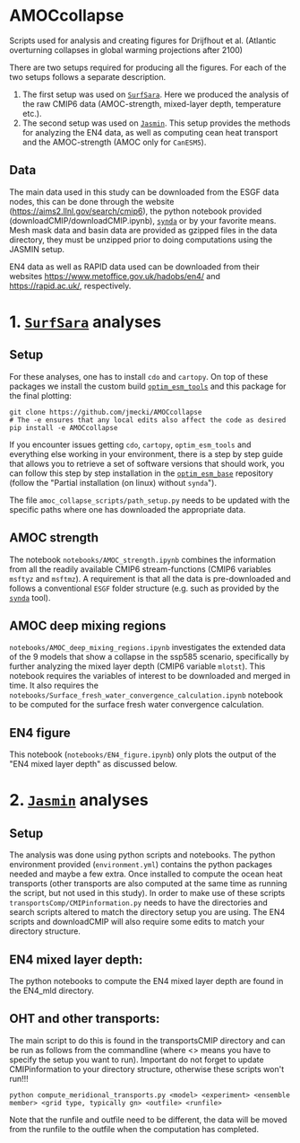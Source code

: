 # AMOCcollapse

Scripts used for analysis and creating figures for Drijfhout et al. (Atlantic overturning collapses in global warming projections after 2100)

There are two setups required for producing all the figures. For each of the two setups follows a separate description.

1.  The first setup was used on [`SurfSara`](https://www.surf.nl/en/services/surf-research-cloud). Here we produced the analysis of the raw CMIP6 data (AMOC-strength, mixed-layer depth, temperature etc.).
2.  The second setup was used on [`Jasmin`](https://jasmin.ac.uk/). This setup provides the methods for analyzing the EN4 data, as well as computing cean heat transport and the AMOC-strength (AMOC only for `CanESM5`).

## Data

The main data used in this study can be downloaded from the ESGF data nodes, this can be done through the website (https://aims2.llnl.gov/search/cmip6), the python notebook provided (downloadCMIP/downloadCMIP.ipynb), [`synda`](https://espri-mod.github.io/synda/index.html) or by your favorite means. Mesh mask data and basin data are provided as gzipped files in the data directory, they must be unzipped prior to doing computations using the JASMIN setup.

EN4 data as well as RAPID data used can be downloaded from their websites https://www.metoffice.gov.uk/hadobs/en4/ and https://rapid.ac.uk/, respectively.

# 1. [`SurfSara`](https://www.surf.nl/en/services/surf-research-cloud) analyses

## Setup

For these analyses, one has to install `cdo` and `cartopy`. On top of these packages we install the custom build [`optim_esm_tools`](https://github.com/JoranAngevaare/optim_esm_tools) and this package for the final plotting:

```
git clone https://github.com/jmecki/AMOCcollapse
# The -e ensures that any local edits also affect the code as desired
pip install -e AMOCcollapse
```

If you encounter issues getting `cdo`, `cartopy`, `optim_esm_tools` and everything else working in your environment, there is a step by step guide that allows you to retrieve a set of software versions that should work, you can follow this step by step installation in the [`optim_esm_base`](https://github.com/JoranAngevaare/optim_esm_base/blob/master/README.md#partial-installation-on-linux-without-synda) repository (follow the "Partial installation (on linux) without `synda`").

The file `amoc_collapse_scripts/path_setup.py` needs to be updated with the specific paths where one has downloaded the appropriate data.

## AMOC strength

The notebook `notebooks/AMOC_strength.ipynb` combines the information from all the readily available CMIP6 stream-functions (CMIP6 variables `msftyz` and `msftmz`).
A requirement is that all the data is pre-downloaded and follows a conventional `ESGF` folder structure (e.g. such as provided by the [`synda`](https://espri-mod.github.io/synda/index.html) tool).

## AMOC deep mixing regions

`notebooks/AMOC_deep_mixing_regions.ipynb` investigates the extended data of the 9 models that show a collapse in the ssp585 scenario, specifically by further analyzing the mixed layer depth (CMIP6 variable `mlotst`). This notebook requires the variables of interest to be downloaded and merged in time. It also requires the `notebooks/Surface_fresh_water_convergence_calculation.ipynb` notebook to be computed for the surface fresh water convergence calculation.

## EN4 figure

This notebook (`notebooks/EN4_figure.ipynb`) only plots the output of the "EN4 mixed layer depth" as discussed below.

# 2. [`Jasmin`](https://jasmin.ac.uk/) analyses

## Setup

The analysis was done using python scripts and notebooks. The python environment provided (`environment.yml`) contains the python packages needed and maybe a few extra. Once installed to compute the ocean heat transports (other transports are also computed at the same time as running the script, but not used in this study). In order to make use of these scripts `transportsComp/CMIPinformation.py` needs to have the directories and search scripts altered to match the directory setup you are using. The EN4 scripts and downloadCMIP will also require some edits to match your directory structure.

## EN4 mixed layer depth:

The python notebooks to compute the EN4 mixed layer depth are found in the EN4_mld directory.

## OHT and other transports:

The main script to do this is found in the transportsCMIP directory and can be run as follows from the commandline (where <> means you have to specify the setup you want to run). Important do not forget to update CMIPinformation to your directory structure, otherwise these scripts won't run!!!

`python compute_meridional_transports.py <model> <experiment> <ensemble member> <grid type, typically gn> <outfile> <runfile>`

Note that the runfile and outfile need to be different, the data will be moved from the runfile to the outfile when the computation has completed.
